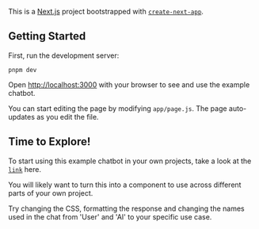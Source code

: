 This is a [Next.js](https://nextjs.org/) project bootstrapped with [`create-next-app`](https://github.com/vercel/next.js/tree/canary/packages/create-next-app).

## Getting Started

First, run the development server:

`pnpm dev`

Open [http://localhost:3000](http://localhost:3000) with your browser to see and use the example chatbot.

You can start editing the page by modifying `app/page.js`. The page auto-updates as you edit the file.

## Time to Explore!

To start using this example chatbot in your own projects, take a look at the [`link`](https://nextjs-chatbot-tutorial.notion.site/Create-your-own-AI-chatbot-in-a-Next-js-app-320c7872da0046e1850f8bcdca3536da#6b26aae8a6ec4dd4a078b7c636dcd635) here.

You will likely want to turn this into a component to use across different parts of your own project.

Try changing the CSS, formatting the response and changing the names used in the chat from 'User' and 'AI' to your specific use case.
